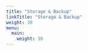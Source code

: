 ```yaml
---
title: "Storage & Backup"
linkTitle: "Storage & Backup"
weight: 30
menu:
  main:
    weight: 30
---
```

